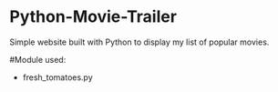 # Python-Movie-Trailer
Simple website built with Python to display my list of popular movies. 

#Module used:
 - fresh_tomatoes.py 
